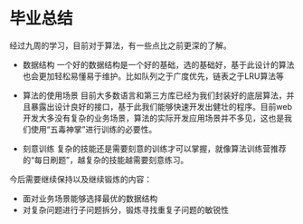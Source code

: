# 毕业总结
经过九周的学习，目前对于算法，有一些点比之前更深的了解。

* 数据结构
一个好的数据结构是一个好的基础，选的基础好，基于此设计的算法也会更加轻松易懂易于维护。比如队列之于广度优先，链表之于LRU算法等

* 算法的使用场景
目前大多数语言和第三方库已经为我们封装好的底层算法，并且暴露出设计良好的接口，基于此我们能够快速开发出健壮的程序。目前web开发大多没有复杂的业务场景，算法的实际开发应用场景并不多见，这也是我们使用“五毒神掌”进行训练的必要性。

* 刻意训练
复杂的技能还是需要刻意的训练才可以掌握，就像算法训练营推荐的“每日刷题”，越复杂的技能越需要刻意练习。

今后需要继续保持以及继续锻炼的内容：
* 面对业务场景能够选择最优的数据结构
* 对复杂问题进行子问题拆分，锻炼寻找重复子问题的敏锐性
